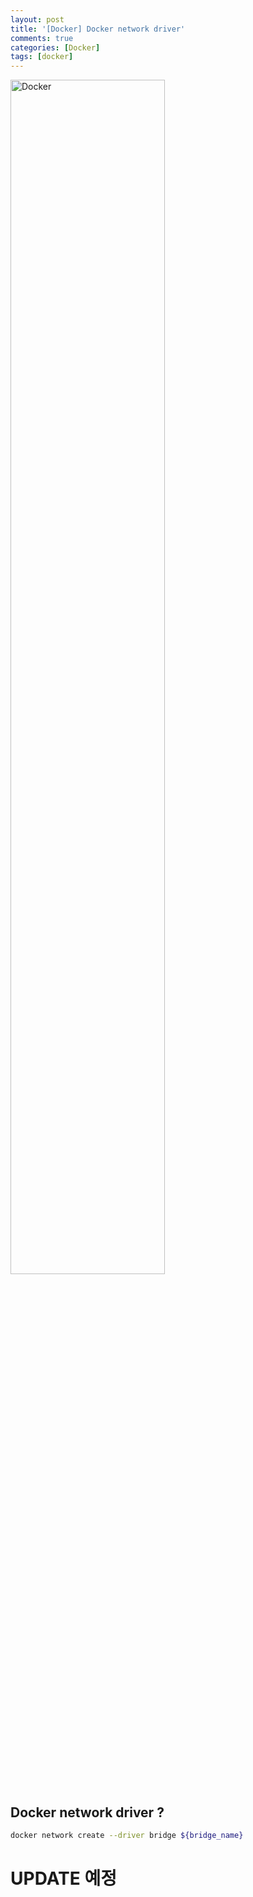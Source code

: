 ```yaml
---
layout: post
title: '[Docker] Docker network driver'
comments: true
categories: [Docker]
tags: [docker]
---
```


<img data-action="zoom" src="https://won-u.github.io/assets/img/post_image/docker.png" width="70%" height="70%" title="Docker">

## Docker network driver ?

```bash
docker network create --driver bridge ${bridge_name}
```

# UPDATE 예정